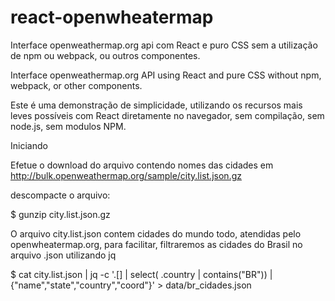 # react-openwheatermap
Interface openweathermap.org api com React e puro CSS sem a utilização de npm ou webpack, ou outros componentes.

Interface openweathermap.org API using React and pure CSS without npm, webpack, or other components.

Este é uma demonstração de simplicidade, utilizando os recursos mais leves possíveis com React diretamente no navegador, sem compilação, sem node.js, sem modulos NPM.



Iniciando

Efetue o download do arquivo contendo nomes das cidades em http://bulk.openweathermap.org/sample/city.list.json.gz

descompacte o arquivo:

$ gunzip city.list.json.gz

O arquivo city.list.json contem cidades do mundo todo, atendidas pelo openwheatermap.org, para facilitar, filtraremos as cidades do Brasil no arquivo .json utilizando jq

$ cat city.list.json  | jq -c '.[] | select( .country | contains("BR")) | {"name","state","country","coord"}' > data/br_cidades.json

